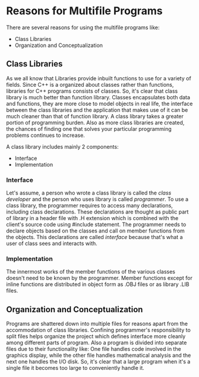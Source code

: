 # Reasons for Multifile Programs

There are several reasons for using the multifile programs like:
- Class Libraries
- Organization and Conceptualization

## Class Libraries

As we all know that Libraries provide inbuilt functions to use for a variety of fields. Since C++ is a organized about classes rather than functions, libraries for C++ 
programs consists of classes. So, it's clear that class library is much better than function library. Classes encapsulates both data and functions, they are more close 
to model objects in real life, the interface between the class libraries and the application that makes use of it can be much cleaner than that of function library.
A class library takes a greater portion of programming burden. Also as more class libraries are created, the chances of finding one that solves your particular 
programming problems continues to increase.

A class library includes mainly 2 components:
- Interface
- Implementation

### Interface

Let's assume, a person who wrote a class library is called the _class developer_ and the person who uses library is called _programmer_.
To use a class library, the programmer requires to access many declarations, including class declarations. These declarations are thought as public part of library 
in a header file with .H extension which is combined with the client's source code using #include statement. The programmer needs to declare objects based on the classes 
and call on member functions from the objects. This declarations are called _interface_ because that's what a user of class sees and interacts with.

### Implementation

The innermost works of the member functions of the various classes doesn't need to be known by the programmer. Member functions except for inline functions are distributed 
in object form as .OBJ files or as library .LIB files.

## Organization and Conceptualization

Programs are shattered down into multiple files for reasons apart from the accommodation of class libraries. Confining programmer's responsibility to split files helps 
organize the project which defines interface more cleanly among different parts of program. Also a program is divided into separate files due to their functionality like:
One file handles code involved in the graphics display, while the other file handles mathematical analysis and the next one handles the I/O disk. So, it's clear that 
a large program when it's a single file it becomes too large to conveniently handle it. 
